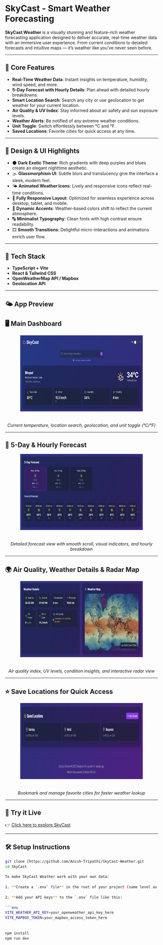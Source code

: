 # SkyCast - Smart Weather Forecasting

**SkyCast Weather** is a visually stunning and feature-rich weather forecasting application designed to deliver accurate, real-time weather data with an immersive user experience. From current conditions to detailed forecasts and intuitive maps — it’s weather like you’ve never seen before.

---

## 🌟 Core Features

- **Real-Time Weather Data**: Instant insights on temperature, humidity, wind speed, and more.
- **5-Day Forecast with Hourly Details**: Plan ahead with detailed hourly breakdowns.
- **Smart Location Search**: Search any city or use geolocation to get weather for your current location.
- **Air Quality & UV Index**: Stay informed about air safety and sun exposure levels.
- **Weather Alerts**: Be notified of any extreme weather conditions.
- **Unit Toggle**: Switch effortlessly between °C and °F.
- **Saved Locations**: Favorite cities for quick access at any time.

---

## 🎨 Design & UI Highlights

- 🌑 **Dark Exotic Theme**: Rich gradients with deep purples and blues create an elegant nighttime aesthetic.
- 🌫️ **Glassmorphism UI**: Subtle blurs and translucency give the interface a sleek, modern feel.
- 🌤️ **Animated Weather Icons**: Lively and responsive icons reflect real-time conditions.
- 📱 **Fully Responsive Layout**: Optimized for seamless experience across desktop, tablet, and mobile.
- 🎨 **Dynamic Accents**: Weather-based colors shift to reflect the current atmosphere.
- 🔠 **Minimalist Typography**: Clean fonts with high contrast ensure readability.
- 🎞️ **Smooth Transitions**: Delightful micro-interactions and animations enrich user flow.

---

## 🚀 Tech Stack

- **TypeScript + Vite**
- **React & Tailwind CSS**
- **OpenWeatherMap API / Mapbox**
- **Geolocation API**

---

## 🌤️ App Preview

## 🖥️ Main Dashboard

<p align="center">
  <img src="./screenshots/main.png" alt="Main Dashboard" width="80%" height="250px" style="margin-bottom: 20px;" />
</p>

<p align="center"><em>Current temperature, location search, geolocation, and unit toggle (°C/°F)</em></p>

---

## 📅 5-Day & Hourly Forecast

<p align="center">
  <img src="./screenshots/hourly-forecast.png" alt="Hourly and 5-Day Forecast" width="80%" height="250px" style="margin-bottom: 20px;" />
</p>

<p align="center"><em>Detailed forecast view with smooth scroll, visual indicators, and hourly breakdown</em></p>

---

## 🌍 Air Quality, Weather Details & Radar Map

<p align="center">
  <img src="./screenshots/map-view.png" alt="Weather Details and Map View" width="80%" height="250px" style="margin-bottom: 20px;" />
</p>

<p align="center"><em>Air quality index, UV levels, condition insights, and interactive radar view</em></p>

---

## ⭐ Save Locations for Quick Access

<p align="center">
  <img src="./screenshots/save-location.png" alt="Save Locations" width="80%" height="250px" style="margin-bottom: 20px;" />
</p>

<p align="center"><em>Bookmark and manage favorite cities for faster weather lookup</em></p>

---

## 🧭 Try it Live

👉 [Click here to explore SkyCast](https://nebula-weather.vercel.app/)

---

## 🛠️ Setup Instructions

````bash
git clone [https://github.com/Anish-Tripathi/SkyCast-Weather.git
cd SkyCast

To make SkyCast Weather work with your own data:

1. **Create a `.env` file** in the root of your project (same level as `package.json`).

2. **Add your API keys** to the `.env` file like this:

```env
VITE_WEATHER_API_KEY=your_openweather_api_key_here
VITE_MAPBOX_TOKEN=your_mapbox_access_token_here


npm install
npm run dev
````
